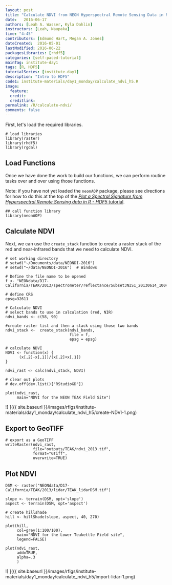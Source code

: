 ```yaml
---
layout: post
title: "Calculate NDVI from NEON Hyperspectral Remote Sensing Data in R"
date:   2016-06-17
authors: [Leah A. Wasser, Kyla Dahlin]
instructors: [Leah, Naupaka]
time: "4:45"
contributors: [Edmund Hart, Megan A. Jones]
dateCreated:  2016-05-01
lastModified: 2016-06-22
packagesLibraries: [rhdf5]
categories: [self-paced-tutorial]
mainTag: institute-day1
tags: [R, HDF5]
tutorialSeries: [institute-day1]
description: "Intro to HDF5"
code1: institute-materials/day1_monday/calculate_ndvi_h5.R
image:
  feature:
  credit:
  creditlink:
permalink: /R/calculate-ndvi/
comments: false
---
```


First, let's load the required libraries.


    # load libraries
    library(raster)
    library(rhdf5)
    library(rgdal)

## Load Functions

Once we have done the work to build our functions, we can perform routine tasks
over and over using those functions.

Note: if you have not yet loaded the `neonAOP` package, please see directions 
for how to do this at the top of the 
<a href="{{ site.basurl }}/R/plot-spectral-signature/" target="_blank"> *Plot a Spectral Signature from Hyperspectral Remote Sensing data in R - HDF5* tutorial</a>. 


    ## call function library
    library(neonAOP)

## Calculate NDVI

Next, we can use the `create_stack` function to create a raster stack of the
red and near-infrared bands that we need to calculate NDVI.


    # set working directory
    # setwd("~/Documents/data/NEONDI-2016")
    # setwd("~/data/NEONDI-2016")  # Windows
    
    # Define the file name to be opened
    f <- "NEONdata/D17-California/TEAK/2013/spectrometer/reflectance/Subset3NIS1_20130614_100459_atmcor.h5"
    
    # define CRS
    epsg=32611
    
    # Calculate NDVI
    # select bands to use in calculation (red, NIR)
    ndvi_bands <- c(58, 90)
    
    #create raster list and then a stack using those two bands
    ndvi_stack <-  create_stack(ndvi_bands,
                                file = f,
                                epsg = epsg)
    
    # calculate NDVI
    NDVI <- function(x) {
    	  (x[,2]-x[,1])/(x[,2]+x[,1])
    }
    
    ndvi_rast <- calc(ndvi_stack, NDVI)
    
    # clear out plots
    # dev.off(dev.list()["RStudioGD"])
    
    plot(ndvi_rast,
         main="NDVI for the NEON TEAK Field Site")

![ ]({{ site.baseurl }}/images/rfigs/institute-materials/day1_monday/calculate_ndvi_h5/create-NDVI-1.png)

## Export to GeoTIFF


    # export as a GeoTIFF
    writeRaster(ndvi_rast,
                file="outputs/TEAK/ndvi_2013.tif",
                format="GTiff",
                overwrite=TRUE)

## Plot NDVI


    DSM <- raster("NEONdata/D17-California/TEAK/2013/lidar/TEAK_lidarDSM.tif")  
    
    slope <- terrain(DSM, opt='slope')
    aspect <- terrain(DSM, opt='aspect')
    
    # create hillshade
    hill <- hillShade(slope, aspect, 40, 270)
    
    plot(hill,
         col=grey(1:100/100),
         main="NDVI for the Lower Teakettle Field site",
         legend=FALSE)
    
    plot(ndvi_rast,
         add=TRUE,
         alpha=.3
         )

![ ]({{ site.baseurl }}/images/rfigs/institute-materials/day1_monday/calculate_ndvi_h5/import-lidar-1.png)
